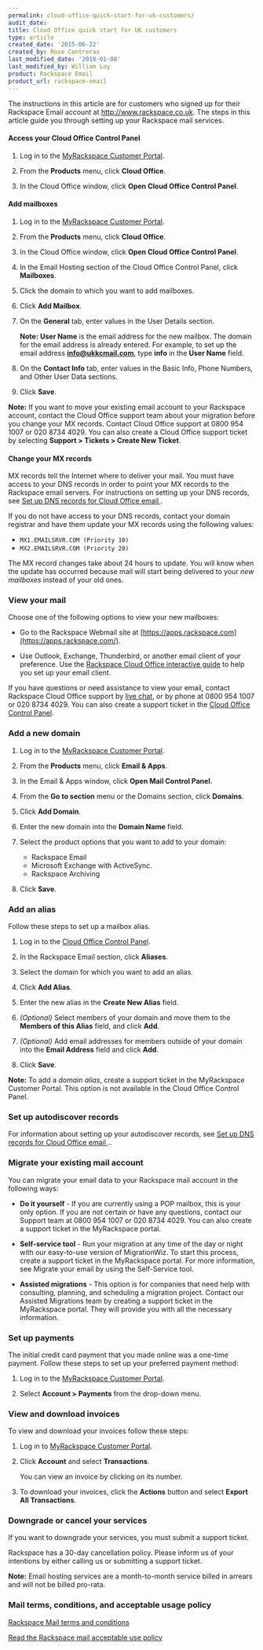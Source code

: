 ```yaml
---
permalink: cloud-office-quick-start-for-uk-customers/
audit_date:
title: Cloud Office quick start for UK customers
type: article
created_date: '2015-06-22'
created_by: Rose Contreras
last_modified_date: '2018-01-08'
last_modified_by: William Loy
product: Rackspace Email
product_url: rackspace-email
---
```


The instructions in this article are for customers who signed up for
their Rackspace Email account at <http://www.rackspace.co.uk>. The steps
in this article guide you through setting up your Rackspace mail
services.


#### Access your Cloud Office Control Panel

1.  Log in to the [MyRackspace Customer
    Portal](https://my.rackspace.com/).

2.  From the **Products** menu, click **Cloud Office**.

3.  In the Cloud Office window, click **Open Cloud Office Control Panel**.

#### Add mailboxes

1.  Log in to the [MyRackspace Customer
    Portal](https://my.rackspace.com/).

2.  From the **Products** menu, click **Cloud Office**.

3.  In the Cloud Office window, click **Open Cloud Office Control Panel**.

4.  In the Email Hosting section of the Cloud Office Control Panel,
    click **Mailboxes**.

5.  Click the domain to which you want to add mailboxes.

6.  Click **Add Mailbox**.

7.  On the **General** tab, enter values in the User Details section.

    **Note:** **User Name** is the email address for the new mailbox.
    The domain for the email address is already entered. For example, to
    set up the email address **info@ukkcmail.com**, type **info** in the
    **User Name** field.

8.  On the **Contact Info** tab, enter values in the Basic Info, Phone
    Numbers, and Other User Data sections.

9.  Click **Save**.

**Note:** If you want to move your existing email account to your
Rackspace account, contact the Cloud Office support team about your
migration before you change your MX records. Contact Cloud Office
support at 0800 954 1007 or 020 8734 4029. You can also create a Cloud
Office support ticket by selecting **Support &gt; Tickets &gt; Create
New Ticket**.

#### Change your MX records

MX records tell the Internet where to deliver your mail. You must have
access to your DNS records in order to point your MX records to the
Rackspace email servers. For instructions on setting up your DNS
records, see [Set up DNS records for Cloud Office email ](/how-to/set-up-dns-records-for-cloud-office-email).

If you do not have access to your DNS records, contact your domain
registrar and have them update your MX records using the following
values:

-   `MX1.EMAILSRVR.COM (Priority 10)`
-   `MX2.EMAILSRVR.COM (Priority 20)`

The MX record changes take about 24 hours to update. You will know when
the update has occurred because mail will start being delivered to your
*new mailboxes* instead of your old ones.

### View your mail

Choose one of the following options to view your new mailboxes:

-   Go to the Rackspace Webmail site at
    [https://apps.rackspace.com](https://apps.rackspace.com/).

-   Use Outlook, Exchange, Thunderbird, or another email client of
    your preference. Use the [Rackspace Cloud Office interactive
    guide](https://emailhelp.rackspace.com/) to help you set up your
    email client.

If you have questions or need assistance to view your email, contact
Rackspace Cloud Office support by [live
chat](https://cp.rackspace.com/Default.aspx), or by phone at 0800 954 1007
or 020 8734 4029. You can also create a support ticket in the [Cloud
Office Control
Panel](https://cp.rackspace.com/Login.aspx?ReturnUrl=Default.aspx).

### Add a new domain

1.  Log in to the [MyRackspace Customer
    Portal](https://my.rackspace.com/).

2.  From the **Products** menu, click **Email & Apps**.

3.  In the Email & Apps window, click **Open Mail Control Panel**.

4.  From the **Go to section** menu or the Domains section, click
    **Domains**.

5.  Click **Add Domain**.

6.  Enter the new domain into the **Domain Name** field.

7.  Select the product options that you want to add to your domain:
    -   Rackspace Email
    -   Microsoft Exchange with ActiveSync.
    -   Rackspace Archiving

8.  Click **Save**.

### Add an alias

Follow these steps to set up a mailbox alias.

1.  Log in to the [Cloud Office Control
    Panel](https://cp.rackspace.com/).

2.  In the Rackspace Email section, click **Aliases**.

3.  Select the domain for which you want to add an alias.

4.  Click **Add Alias**.

5.  Enter the new alias in the **Create New Alias** field.

6.  *(Optional)* Select members of your domain and move them to the
    **Members of this Alias** field, and click **Add**.

7.  *(Optional)* Add email addresses for members outside of your domain
    into the **Email Address** field and click **Add**.

8.  Click **Save**.

**Note:** To add a *domain alias*, create a support ticket in the
MyRackspace Customer Portal. This option is not available in the
Cloud Office Control Panel.

### Set up autodiscover records

For information about setting up your autodiscover records, see [Set up DNS records for Cloud Office email ](/how-to/set-up-dns-records-for-cloud-office-email)..

### Migrate your existing mail account

You can migrate your email data to your Rackspace mail account in the
following ways:

-   **Do it yourself** - If you are currently using a POP mailbox, this is
    your only option. If you are not certain or have any questions,
    contact our Support team at 0800 954 1007 or 020 8734 4029. You can
    also create a support ticket in the MyRackspace portal.

-   **Self-service tool** - Run your migration at any time of the day or
    night with our easy-to-use version of MigrationWiz. To start this
    process, create a support ticket in the MyRackspace portal. For more
    information, see Migrate your email by using the Self-Service
    tool.

-   **Assisted migrations** - This option is for companies that need help
    with consulting, planning, and scheduling a migration project.
    Contact our Assisted Migrations team by creating a support ticket in
    the MyRackspace portal. They will provide you with all the
    necessary information.

### Set up payments

The initial credit card payment that you made online was a one-time
payment. Follow these steps to set up your preferred payment method:

1.  Log in to the [MyRackspace Customer
    Portal](https://my.rackspace.com/).

2.  Select **Account &gt; Payments** from the drop-down menu.

### View and download invoices

To view and download your invoices follow these steps:

1.  Log in to [MyRackspace Customer Portal](https://my.rackspace.com).

2.  Click **Account** and select **Transactions**.

    You can view an invoice by clicking on its number.

3.  To download your invoices, click the **Actions** button and select
    **Export All Transactions**.

### Downgrade or cancel your services

If you want to downgrade your services, you must submit a support
ticket.

Rackspace has a 30-day cancellation policy. Please inform us of your
intentions by either calling us or submitting a support ticket.

**Note:** Email hosting services are a month-to-month service billed in
arrears and will not be billed pro-rata.

### Mail terms, conditions, and acceptable usage policy

[Rackspace Mail terms and
conditions](http://www.rackspace.com/information/legal/mailterms)

[Read the Rackspace mail acceptable use
policy](http://www.rackspace.com/information/legal/aup)
